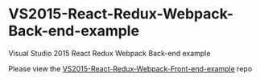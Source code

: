 # VS2015-React-Redux-Webpack-Back-end-example
Visual Studio 2015 React Redux Webpack Back-end example

Please view the [VS2015-React-Redux-Webpack-Front-end-example](https://github.com/hn3etta/VS2015-React-Redux-Webpack-Front-end-example) repo